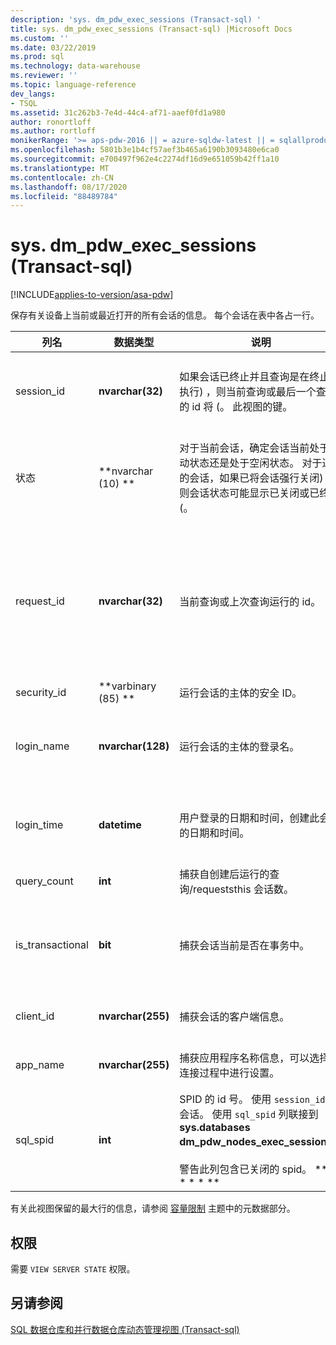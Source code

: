 ```yaml
---
description: 'sys. dm_pdw_exec_sessions (Transact-sql) '
title: sys. dm_pdw_exec_sessions (Transact-sql) |Microsoft Docs
ms.custom: ''
ms.date: 03/22/2019
ms.prod: sql
ms.technology: data-warehouse
ms.reviewer: ''
ms.topic: language-reference
dev_langs:
- TSQL
ms.assetid: 31c262b3-7e4d-44c4-af71-aaef0fd1a980
author: ronortloff
ms.author: rortloff
monikerRange: '>= aps-pdw-2016 || = azure-sqldw-latest || = sqlallproducts-allversions'
ms.openlocfilehash: 5801b3e1b4cf57aef3b465a6190b3093480e6ca0
ms.sourcegitcommit: e700497f962e4c2274df16d9e651059b42ff1a10
ms.translationtype: MT
ms.contentlocale: zh-CN
ms.lasthandoff: 08/17/2020
ms.locfileid: "88489784"
---
```

# <a name="sysdm_pdw_exec_sessions-transact-sql"></a>sys. dm_pdw_exec_sessions (Transact-sql) 
[!INCLUDE[applies-to-version/asa-pdw](../../includes/applies-to-version/asa-pdw.md)]

  保存有关设备上当前或最近打开的所有会话的信息。 每个会话在表中各占一行。  
  
|列名|数据类型|说明|范围|  
|-----------------|---------------|-----------------|-----------|  
|session_id|**nvarchar(32)**|如果会话已终止并且查询是在终止时执行) ，则当前查询或最后一个查询的 id 将 (。 此视图的键。|在系统中的所有会话中是唯一的。|  
|状态|**nvarchar (10) **|对于当前会话，确定会话当前处于活动状态还是处于空闲状态。 对于过去的会话，如果已将会话强行关闭) ，则会话状态可能显示已关闭或已终止 (。|"活动"、"已关闭"、"空闲"、"已终止"|  
|request_id|**nvarchar(32)**|当前查询或上次查询运行的 id。|系统中所有请求都是唯一的。 如果未运行任何，则为 Null。|  
|security_id|**varbinary (85) **|运行会话的主体的安全 ID。||  
|login_name|**nvarchar(128)**|运行会话的主体的登录名。|符合用户命名约定的任何字符串。|  
|login_time|**datetime**|用户登录的日期和时间，创建此会话的日期和时间。|当前时间之前有效的 **日期** 时间。|  
|query_count|**int**|捕获自创建后运行的查询/requeststhis 会话数。|大于或等于0。|  
|is_transactional|**bit**|捕获会话当前是否在事务中。|对于自动提交，为 0; 对于事务，则为1。|  
|client_id|**nvarchar(255)**|捕获会话的客户端信息。|任何有效的字符串。|  
|app_name|**nvarchar(255)**|捕获应用程序名称信息，可以选择在连接过程中进行设置。|任何有效的字符串。|  
|sql_spid|**int**|SPID 的 id 号。 使用 `session_id` 此会话。 使用 `sql_spid` 列联接到 **sys.databases dm_pdw_nodes_exec_sessions**。<br /><br /> 警告此列包含已关闭的 spid。 ** \* \* \* \* **||  
  
 有关此视图保留的最大行的信息，请参阅 [容量限制](/azure/sql-data-warehouse/sql-data-warehouse-service-capacity-limits#metadata) 主题中的元数据部分。  
  
## <a name="permissions"></a>权限  
 需要 `VIEW SERVER STATE` 权限。  
  
## <a name="see-also"></a>另请参阅  
 [SQL 数据仓库和并行数据仓库动态管理视图 &#40;Transact-sql&#41;](../../relational-databases/system-dynamic-management-views/sql-and-parallel-data-warehouse-dynamic-management-views.md)  
  
  
